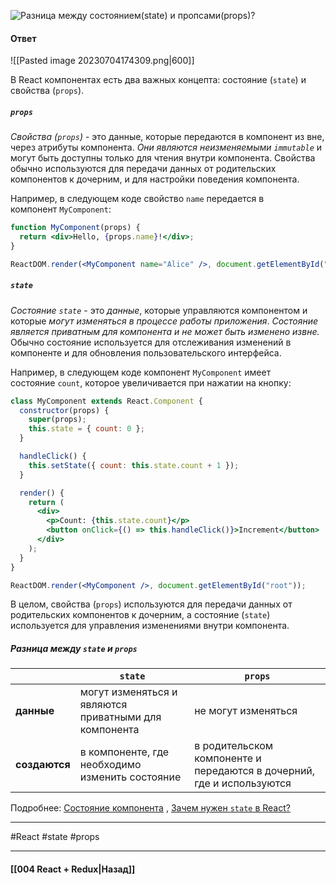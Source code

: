 ![Разница между состоянием(`state`) и пропсами(`props`)?](https://youtu.be/RpcB5jnJvcI?t=621)

#### Ответ

![[Pasted image 20230704174309.png|600]]

В React компонентах есть два важных концепта: состояние (`state`) и свойства (`props`).

##### `props`

*Свойства (`props`)* - это данные, которые передаются в компонент из вне, через атрибуты компонента. *Они являются неизменяемыми `immutable`* и могут быть доступны только для чтения внутри компонента. Свойства обычно используются для передачи данных от родительских компонентов к дочерним, и для настройки поведения компонента.

Например, в следующем коде свойство `name` передается в компонент `MyComponent`:

```jsx
function MyComponent(props) {
  return <div>Hello, {props.name}!</div>;
}

ReactDOM.render(<MyComponent name="Alice" />, document.getElementById("root"));
```

##### `state`

*Состояние `state`* - это *данные*, которые управляются компонентом и которые *могут изменяться в процессе работы приложения*. *Состояние является приватным для компонента и не может быть изменено извне.* Обычно состояние используется для отслеживания изменений в компоненте и для обновления пользовательского интерфейса.

Например, в следующем коде компонент `MyComponent` имеет состояние `count`, которое увеличивается при нажатии на кнопку:

```jsx
class MyComponent extends React.Component {
  constructor(props) {
    super(props);
    this.state = { count: 0 };
  }

  handleClick() {
    this.setState({ count: this.state.count + 1 });
  }

  render() {
    return (
      <div>
        <p>Count: {this.state.count}</p>
        <button onClick={() => this.handleClick()}>Increment</button>
      </div>
    );
  }
}

ReactDOM.render(<MyComponent />, document.getElementById("root"));
```

В целом, свойства (`props`) используются для передачи данных от родительских компонентов к дочерним, а состояние (`state`) используется для управления изменениями внутри компонента.

##### Разница между `state` и `props`

|           | `state`                                               | `props`                                                               |
| --------- | ----------------------------------------------------- | --------------------------------------------------------------------- |
| **данные**    | могут изменяться и являются приватными для компонента | не могут изменяться                                                   |
| **создаются** | в компоненте, где необходимо изменить состояние       | в родительском компоненте и передаются в дочерний, где и используются | 

Подробнее: [Состояние компонента](https://ru.legacy.reactjs.org/docs/faq-state.html) , [Зачем нужен `state` в React?](https://habr.com/ru/companies/timeweb/articles/597109/)

____
#React #state #props 

____

#### [[004 React + Redux|Назад]]